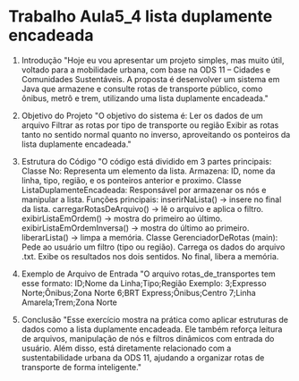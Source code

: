 # Trabalho Aula5_4 lista duplamente encadeada

 1. Introdução "Hoje eu vou apresentar um projeto simples, mas muito útil, voltado
para a mobilidade urbana, com base na ODS 11 – Cidades e Comunidades
Sustentáveis. A proposta é desenvolver um sistema em Java que armazene e consulte
rotas de transporte público, como ônibus, metrô e trem, utilizando uma lista
duplamente encadeada."

 2. Objetivo do Projeto "O objetivo do sistema é:
Ler os dados de um arquivo
Filtrar as rotas por tipo de transporte ou região
Exibir as rotas tanto no sentido normal quanto no inverso, aproveitando os ponteiros da
lista duplamente encadeada."
 
 3. Estrutura do Código "O código está dividido em 3 partes principais:
 Classe No: Representa um elemento da lista.
Armazena: ID, nome da linha, tipo, região, e os ponteiros anterior e proximo.
 Classe ListaDuplamenteEncadeada: Responsável por armazenar os nós e
manipular a lista.
Funções principais:
inserirNaLista() → insere no final da lista.
carregarRotasDeArquivo() → lê o arquivo e aplica o filtro.
exibirListaEmOrdem() → mostra do primeiro ao último.
exibirListaEmOrdemInversa() → mostra do último ao primeiro.
liberarLista() → limpa a memória.
 Classe GerenciadorDeRotas (main): Pede ao usuário um filtro (tipo ou região).
Carrega os dados do arquivo .txt.
Exibe os resultados nos dois sentidos.
No final, libera a memória.

 4. Exemplo de Arquivo de Entrada
"O arquivo rotas_de_transportes tem esse formato: ID;Nome da Linha;Tipo;Região
Exemplo:
3;Expresso Norte;Ônibus;Zona Norte 6;BRT Express;Ônibus;Centro 7;Linha
Amarela;Trem;Zona Norte

 5. Conclusão "Esse exercício mostra na prática como aplicar estruturas de dados
como a lista duplamente encadeada.
Ele também reforça leitura de arquivos, manipulação de nós e filtros dinâmicos com
entrada do usuário.
Além disso, está diretamente relacionado com a sustentabilidade urbana da ODS 11,
ajudando a organizar rotas de transporte de forma inteligente."
